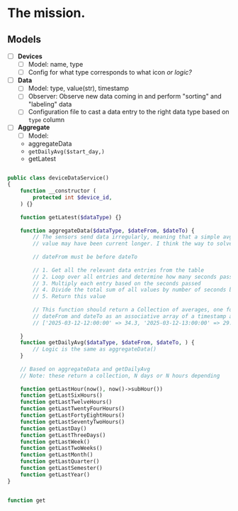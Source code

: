 # The mission.

## Models
- [ ] **Devices**
    - [ ] Model: name, type
    - [ ] Config for what type corresponds to what icon _or logic?_
- [ ] **Data**
    - [ ] Model: type, value(str), timestamp
    - [ ] Observer: Observe new data coming in and perform "sorting" and "labeling" data
    - [ ] Configuration file to cast a data entry to the right data type based on `type` column
- [ ] **Aggregate**
    - [ ] Model: 
    - aggregateData
    - `getDailyAvg($start_day,)`
    - getLatest

```php

public class deviceDataService() 
{
    function __constructor (
        protected int $device_id,
    ) {}
    
    function getLatest($dataType) {}
    
    function aggregateData($dataType, $dateFrom, $dateTo) {
        // The sensors send data irregularly, meaning that a simple avg() doesnt work as a certain
        // value may have been current longer. I think the way to solve this is this:
        
        // dateFrom must be before dateTo
        
        // 1. Get all the relevant data entries from the table
        // 2. Loop over all entries and determine how many seconds passed between each entry
        // 3. Multiply each entry based on the seconds passed
        // 4. Divide the total sum of all values by number of seconds between $dateFrom and $dateTo
        // 5. Return this value
        
        // This function should return a Collection of averages, one for each hour difference between
        // dateFrom and dateTo as an associative array of a timestamp and value. E.g.
        // ['2025-03-12-12:00:00' => 34.3, '2025-03-12-13:00:00' => 29.4]
    
    }
    function getDailyAvg($dataType, $dateFrom, $dateTo, ) {
        // Logic is the same as aggregateData()
    }
    
    // Based on aggregateData and getDailyAvg
    // Note: these return a collection, N days or N hours depending
    
    function getLastHour(now(), now()->subHour())
    function getLastSixHours()
    function getLastTwelveHours()
    function getLastTwentyFourHours()
    function getLastFortyEightHours()
    function getLastSeventyTwoHours()
    function getLastDay()
    function getLastThreeDays()
    function getLastWeek()
    function getLastTwoWeeks()
    function getLastMonth()
    function getLastQuarter()
    function getLastSemester()
    function getLastYear()
}


function get
```